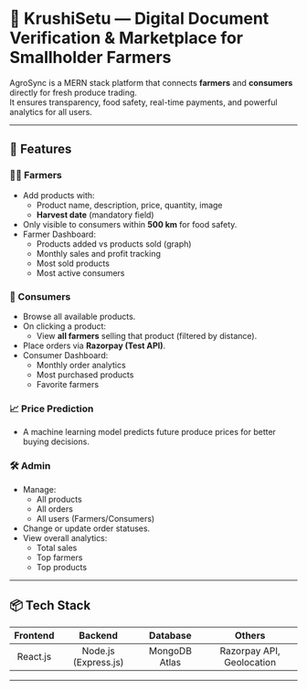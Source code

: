 # 🌾 KrushiSetu — Digital Document Verification & Marketplace for Smallholder Farmers

AgroSync is a MERN stack platform that connects **farmers** and **consumers** directly for fresh produce trading.  
It ensures transparency, food safety, real-time payments, and powerful analytics for all users.

---

## 🚀 Features

### 👨‍🌾 Farmers
- Add products with:
  - Product name, description, price, quantity, image
  - **Harvest date** (mandatory field)
- Only visible to consumers within **500 km** for food safety.
- Farmer Dashboard:
  - Products added vs products sold (graph)
  - Monthly sales and profit tracking
  - Most sold products
  - Most active consumers

### 🛒 Consumers
- Browse all available products.
- On clicking a product:
  - View **all farmers** selling that product (filtered by distance).
- Place orders via **Razorpay (Test API)**.
- Consumer Dashboard:
  - Monthly order analytics
  - Most purchased products
  - Favorite farmers
### 📈 Price Prediction 
- A machine learning model predicts future produce prices for better buying decisions.


### 🛠️ Admin
- Manage:
  - All products
  - All orders
  - All users (Farmers/Consumers)
- Change or update order statuses.
- View overall analytics:
  - Total sales
  - Top farmers
  - Top products



---

## 📦 Tech Stack

| Frontend  | Backend | Database  | Others |
|:---------:|:-------:|:---------:|:------:|
| React.js  | Node.js (Express.js) | MongoDB Atlas | Razorpay API, Geolocation |

---

